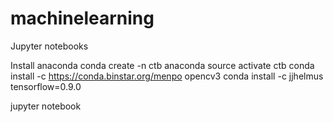 # machinelearning
Jupyter notebooks

Install anaconda
conda create -n ctb anaconda
source activate ctb
conda install -c https://conda.binstar.org/menpo opencv3
conda install -c jjhelmus tensorflow=0.9.0

jupyter notebook
